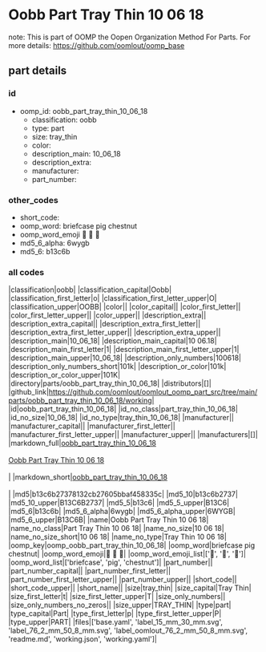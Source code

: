 # Oobb Part Tray Thin 10 06 18  

note: This is part of OOMP the Oopen Organization Method For Parts. For more details: https://github.com/oomlout/oomp_base

##  part details





### id
* oomp_id: oobb_part_tray_thin_10_06_18
  * classification: oobb
  * type: part
  * size: tray_thin
  * color: 
  * description_main: 10_06_18
  * description_extra: 
  * manufacturer: 
  * part_number: 

### other_codes
* short_code: 
* oomp_word: briefcase pig chestnut
* oomp_word_emoji :briefcase: :pig: :chestnut:
* md5_6_alpha: 6wygb
* md5_6: b13c6b

### all codes 
|classification|oobb|
|classification_capital|Oobb|
|classification_first_letter|o|
|classification_first_letter_upper|O|
|classification_upper|OOBB|
|color||
|color_capital||
|color_first_letter||
|color_first_letter_upper||
|color_upper||
|description_extra||
|description_extra_capital||
|description_extra_first_letter||
|description_extra_first_letter_upper||
|description_extra_upper||
|description_main|10_06_18|
|description_main_capital|10 06.18|
|description_main_first_letter|1|
|description_main_first_letter_upper|1|
|description_main_upper|10_06_18|
|description_only_numbers|100618|
|description_only_numbers_short|101k|
|description_or_color|101k|
|description_or_color_upper|101K|
|directory|parts/oobb_part_tray_thin_10_06_18|
|distributors|[]|
|github_link|https://github.com/oomlout/oomlout_oomp_part_src/tree/main/parts/oobb_part_tray_thin_10_06_18/working|
|id|oobb_part_tray_thin_10_06_18|
|id_no_class|part_tray_thin_10_06_18|
|id_no_size|10_06_18|
|id_no_type|tray_thin_10_06_18|
|manufacturer||
|manufacturer_capital||
|manufacturer_first_letter||
|manufacturer_first_letter_upper||
|manufacturer_upper||
|manufacturers|[]|
|markdown_full|[oobb_part_tray_thin_10_06_18](https://github.com/oomlout/oomlout_oomp_part_src/tree/main/parts/oobb_part_tray_thin_10_06_18/working)<br>[](https://github.com/oomlout/oomlout_oomp_part_src/tree/main/parts/oobb_part_tray_thin_10_06_18/working)<br>[Oobb Part Tray Thin 10 06 18](https://github.com/oomlout/oomlout_oomp_part_src/tree/main/parts/oobb_part_tray_thin_10_06_18/working)<br><br>|
|markdown_short|[oobb_part_tray_thin_10_06_18](https://github.com/oomlout/oomlout_oomp_part_src/tree/main/parts/oobb_part_tray_thin_10_06_18/working)<br><br>|
|md5|b13c6b27378132cb27605bbaf458335c|
|md5_10|b13c6b2737|
|md5_10_upper|B13C6B2737|
|md5_5|b13c6|
|md5_5_upper|B13C6|
|md5_6|b13c6b|
|md5_6_alpha|6wygb|
|md5_6_alpha_upper|6WYGB|
|md5_6_upper|B13C6B|
|name|Oobb Part Tray Thin 10 06 18|
|name_no_class|Part Tray Thin 10 06 18|
|name_no_size|10 06 18|
|name_no_size_short|10 06 18|
|name_no_type|Tray Thin 10 06 18|
|oomp_key|oomp_oobb_part_tray_thin_10_06_18|
|oomp_word|briefcase pig chestnut|
|oomp_word_emoji|:briefcase: :pig: :chestnut:|
|oomp_word_emoji_list|[':briefcase:', ':pig:', ':chestnut:']|
|oomp_word_list|['briefcase', 'pig', 'chestnut']|
|part_number||
|part_number_capital||
|part_number_first_letter||
|part_number_first_letter_upper||
|part_number_upper||
|short_code||
|short_code_upper||
|short_name||
|size|tray_thin|
|size_capital|Tray Thin|
|size_first_letter|t|
|size_first_letter_upper|T|
|size_only_numbers||
|size_only_numbers_no_zeros||
|size_upper|TRAY_THIN|
|type|part|
|type_capital|Part|
|type_first_letter|p|
|type_first_letter_upper|P|
|type_upper|PART|
|files|['base.yaml', 'label_15_mm_30_mm.svg', 'label_76_2_mm_50_8_mm.svg', 'label_oomlout_76_2_mm_50_8_mm.svg', 'readme.md', 'working.json', 'working.yaml']|
